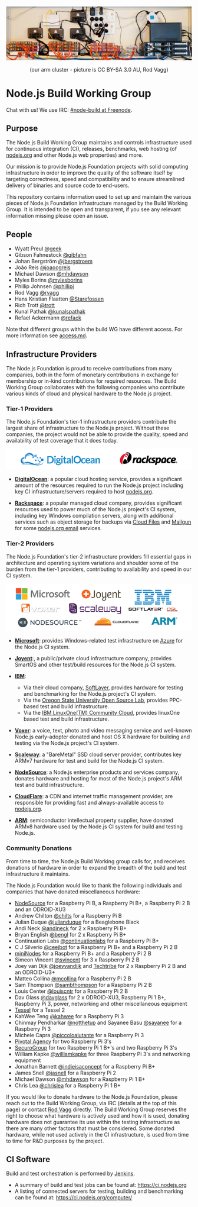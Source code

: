 ![NodeSource ARM Cluster](./static-assets/ns-arm-cluster.jpg)
<p align="center">(our arm cluster - picture is CC BY-SA 3.0 AU, Rod Vagg)</p>

# Node.js Build Working Group

Chat with us! We use IRC: [#node-build at Freenode][1].

## Purpose

The Node.js Build Working Group maintains and controls infrastructure used for
continuous integration (CI), releases, benchmarks, web hosting
(of [nodejs.org][node] and other Node.js web properties) and more.

Our mission is to provide Node.js Foundation projects with solid computing
infrastructure in order to improve the quality of the software itself by
targeting correctness, speed and compatibility and to ensure streamlined
delivery of binaries and source code to end-users.

This repository contains information used to set up and maintain the various
pieces of Node.js Foundation infrastructure managed by the Build Working Group.
It is intended to be open and transparent, if you see any relevant information
missing please open an issue.



## People

- Wyatt Preul [@geek](https://github.com/geek)
- Gibson Fahnestock [@gibfahn](https://github.com/gibfahn)
- Johan Bergström [@jbergstroem](https://github.com/jbergstroem)
- João Reis [@joaocgreis](https://github.com/joaocgreis)
- Michael Dawson [@mhdawson](https://github.com/mhdawson)
- Myles Borins [@mylesborins](https://github.com/mylesborins)
- Phillip Johnsen [@phillipj](https://github.com/phillipj)
- Rod Vagg [@rvagg](https://github.com/rvagg)
- Hans Kristian Flaatten [@Starefossen](https://github.com/Starefossen)
- Rich Trott [@trott](https://github.com/trott)
- Kunal Pathak [@kunalspathak](https://github.com/kunalspathak)
- Refael Ackermann [@refack](https://github.com/refack)

Note that different groups within the build WG have different access. For more
information see [access.md][].


## Infrastructure Providers

The Node.js Foundation is proud to receive contributions from many companies,
both in the form of monetary contributions in exchange for membership or
in-kind contributions for required resources. The Build Working Group
collaborates with the following companies who contribute various kinds of
cloud and physical hardware to the Node.js project.


### Tier-1 Providers

The Node.js Foundation's tier-1 infrastructure providers contribute the largest
share of infrastructure to the Node.js project. Without these companies,
the project would not be able to provide the quality, speed and availability of
test coverage that it does today.

![Tier 1 Infrastructure Providers](./static-assets/tier-1-providers.png)

- **[DigitalOcean][2]**: a popular cloud hosting service, provides a
  significant amount of the resources required to run the Node.js project
  including key CI infrastructure/servers required to host [nodejs.org][node].

- **[Rackspace][3]**: a popular managed cloud company, provides significant
  resources used to power much of the Node.js project's CI system, including
  key Windows compilation servers, along with additional services such as
  object storage for backups via [Cloud Files][4] and [Mailgun][5] for some
  [nodejs.org email][6] services.



### Tier-2 Providers

The Node.js Foundation's tier-2 infrastructure providers fill essential gaps
in architecture and operating system variations and shoulder some of the burden
from the tier-1 providers, contributing to availability
and speed in our CI system.

![Tier 2 Infrastructure Providers](./static-assets/tier-2-providers.png)

- **[Microsoft][7]**: provides Windows-related test infrastructure
  on [Azure][8] for the Node.js CI system.

- **[Joyent][9]**:, a public/private cloud infrastructure company,
  provides SmartOS and other test/build resources for the Node.js CI system.

- **[IBM][10]**:
  - Via their cloud company, [SoftLayer][11], provides hardware for
    testing and benchmarking for the Node.js project's CI system.
  - Via the [Oregon State University Open Source Lab][12], provides
   PPC-based test and build infrastructure.
  - Via the [IBM LinuxOne(TM) Community Cloud][13], provides linuxOne
    based test and build infrastructure.

- **[Voxer][14]**: a voice, text, photo and video messaging service and
  well-known Node.js early-adopter donated and host OS X hardware for building
  and testing via the Node.js project's CI system.

- **[Scaleway][15]**: a "BareMetal" SSD cloud server provider,
  contributes key ARMv7 hardware for test and build for the Node.js CI system.

- **[NodeSource][ns]**: a Node.js enterprise products and services
  company, donates hardware and hosting for most of the Node.js project's ARM
  test and build infrastructure.

- **[CloudFlare][16]**: a CDN and internet traffic management
  provider, are responsible for providing fast and always-available
  access to [nodejs.org][node].

- **[ARM][17]**: semiconductor intellectual property supplier, have donated
  ARMv8 hardware used by the Node.js CI system for build and testing Node.js.


### Community Donations

From time to time, the Node.js Build Working group calls for, and receives
donations of hardware in order to expand the breadth of the build and test
infrastructure it maintains.

The Node.js Foundation would like to thank the following individuals and
companies that have donated miscellaneous hardware:

- [NodeSource][ns] for a Raspberry Pi B, a Raspberry Pi B+,
  a Raspberry Pi 2 B and an ODROID-XU3
- Andrew Chilton [@chilts](https://github.com/chilts) for a Raspberry Pi B
- Julian Duque [@julianduque](https://github.com/julianduque)
  for a Beaglebone Black
- Andi Neck [@andineck](https://github.com/andineck)
  for 2 x Raspberry Pi B+
- Bryan English [@bengl](https://github.com/bengl) for 2 x Raspberry Pi B+
- Continuation Labs [@continuationlabs](https://github.com/continuationlabs)
  for a Raspberry Pi B+
- C J Silverio [@ceejbot](https://github.com/ceejbot) for a Raspberry Pi B+
  and a Raspberry Pi 2 B
- [miniNodes][18] for a Raspberry Pi B+ and
  a Raspberry Pi 2 B
- Simeon Vincent [@svincent](https://github.com/svincent) for
  3 x Raspberry Pi 2 B
- Joey van Dijk [@joeyvandijk](https://github.com/joeyvandijk) and
  [Techtribe][19] for 2 x Raspberry Pi 2 B and an ODROID-U3+
- Matteo Collina [@mcollina](https://github.com/mcollina) for a Raspberry Pi 2 B
- Sam Thompson [@sambthompson](https://github.com/sambthompson) for a
  Raspberry Pi 2 B
- Louis Center [@louiscntr](https://github.com/louiscntr) for a Raspberry Pi 2 B
- Dav Glass [@davglass](https://github.com/davglass/) for 2 x ODROID-XU3, Raspberry Pi 1 B+, Raspberry Pi 3, power, networking and other miscellaneous equipment
- [Tessel][20] for a Tessel 2
- KahWee Teng [@kahwee](https://github.com/kahwee) for a Raspberry Pi 3
- Chinmay Pendharkar [@notthetup](https://github.com/notthetup) and Sayanee Basu [@sayanee](https://github.com/sayanee) for a Raspberry Pi 3
- Michele Capra [@piccoloaiutante](https://github.com/piccoloaiutante) for a Raspberry Pi 3
- [Pivotal Agency](pivotal) for two Raspberry Pi 3's
- [SecuroGroup](securo) for two Raspberry Pi 1 B+'s and two Raspberry Pi 3's
- William Kapke [@williamkapke](https://github.com/williamkapke) for three Raspberry Pi 3's and networking equipment
- Jonathan Barnett [@indieisaconcept](https://github.com/indieisaconcept) for a Raspberry Pi B+
- James Snell [@jasnell](https://github.com/jasnell) for a Raspberry Pi 2
- Michael Dawson [@mhdawson](https://github.com/mhdawson) for a Raspberry Pi 1 B+
- Chris Lea [@chrislea](https://github.com/chrislea) for a Raspberry Pi 1 B+


If you would like to donate hardware to the Node.js Foundation, please
reach out to the Build Working Group, via IRC (details at the top of this page)
or contact [Rod Vagg](mailto:rod@vagg.org) directly. The Build Working Group
reserves the right to choose what hardware is actively used and how it is used,
donating hardware does not guarantee its use within the testing infrastructure
as there are many other factors that must be considered. Some donated hardware,
while not used actively in the CI infrastructure, is used from time to time for
R&D purposes by the project.



## CI Software

Build and test orchestration is performed by [Jenkins][21].

- A summary of build and test jobs can be found at: <https://ci.nodejs.org>
- A listing of connected servers for testing, building and benchmarking
  can be found at: <https://ci.nodejs.org/computer/>



[node]: https://nodejs.org/
[ns]:   https://nodesource.com/
[1]:    irc://irc.freenode.net/node-build
[2]:    https://digitalocean.com/
[3]:    https://www.rackspace.com/
[4]:    https://www.rackspace.com/cloud/files
[5]:    https://www.mailgun.com/
[6]:    https://github.com/nodejs/email
[7]:    https://www.microsoft.com/
[8]:    https://azure.microsoft.com
[9]:    https://www.joyent.com/
[10]:   https://www.ibm.com/
[11]:   https://www.softlayer.com/
[12]:   https://osuosl.org/services/powerdev
[13]:   https://developer.ibm.com/linuxone/
[14]:   https://voxer.com/
[15]:   https://www.scaleway.com/
[16]:   https://www.cloudflare.com/
[17]:   https://www.arm.com/
[18]:   https://www.mininodes.com/
[19]:   http://techtribe.nl
[20]:   https://tessel.io/
[21]:   https://jenkins.io/
[pivotal]: https://www.pivotalagency.com.au/
[securo]: http://securogroup.com/
[access.md]: ./doc/access.md
